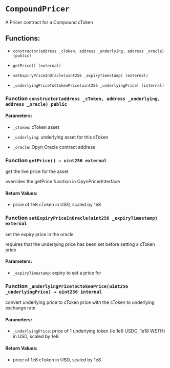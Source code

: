 # `CompoundPricer`

A Pricer contract for a Compound cToken

## Functions:

- `constructor(address _cToken, address _underlying, address _oracle) (public)`

- `getPrice() (external)`

- `setExpiryPriceInOracle(uint256 _expiryTimestamp) (external)`

- `_underlyingPriceToCtokenPrice(uint256 _underlyingPrice) (internal)`

### Function `constructor(address _cToken, address _underlying, address _oracle) public`

#### Parameters:

- `_cToken`: cToken asset

- `_underlying`: underlying asset for this cToken

- `_oracle`: Opyn Oracle contract address

### Function `getPrice() → uint256 external`

get the live price for the asset

overrides the getPrice function in OpynPricerInterface

#### Return Values:

- price of 1e8 cToken in USD, scaled by 1e8

### Function `setExpiryPriceInOracle(uint256 _expiryTimestamp) external`

set the expiry price in the oracle

requires that the underlying price has been set before setting a cToken price

#### Parameters:

- `_expiryTimestamp`: expiry to set a price for

### Function `_underlyingPriceToCtokenPrice(uint256 _underlyingPrice) → uint256 internal`

convert underlying price to cToken price with the cToken to underlying exchange rate

#### Parameters:

- `_underlyingPrice`: price of 1 underlying token (ie 1e6 USDC, 1e18 WETH) in USD, scaled by 1e8

#### Return Values:

- price of 1e8 cToken in USD, scaled by 1e8
